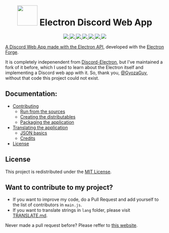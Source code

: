 <h1 align='center'> <a href='https://discord.com'><img src='../icons/app.png' width='64px'></a> Electron Discord Web App </h1>


<p align="center">
  <a href="COPYING" alt="MIT license">
    <img src="https://img.shields.io/badge/License-MIT-C23939.svg"
  </a>
  <a href="https://www.electronjs.org/" alt="Electron">
     <img src="https://img.shields.io/badge/Made%20with-Electron-486F8F.svg" />
  </a>
  <a href="../../../tags" alt="GitHub release">
    <img src="https://img.shields.io/github/release/SpacingBat3/electron-discord-webapp.svg" />
  </a>
  <a href="../../../releases" alt="GitHub downloads">
    <img src="https://img.shields.io/github/downloads/SpacingBat3/electron-discord-webapp/total.svg" />
  </a>
  <a href="#want-to-contribute-to-my-project" alt="PR's/Translations Welcome">
    <img src="https://img.shields.io/badge/Pull%20requests-welcome-brightgreen.svg" />
  </a>
  <a href="https://github.com/Botspot/pi-apps" alt="Pi-Apps badge">
    <img src="https://badgen.net/badge/Pi-Apps%3F/Yes!/c51a4a?icon=https://gitcdn.link/repo/Botspot/pi-apps/master/icons/logo.svg" />
  </a>
  <a href="../../../actions/workflows/build.yml/badge.svg?event=push" alt="Run tests">
    <img src="../../../actions/workflows/build.yml"
  </a>
</p>

A Discord Web App made with the [Electron API](https://github.com/electron/electron), developed with the [Electron Forge](https://github.com/electron-userland/electron-forge).

It is completely indepenendent from [Discord-Electron](https://github.com/GyozaGuy/Discord-Electron), but I've maintained a fork of it before, which I used to learn about the Electron itself and implementing a Discord web app with it. So, thank you, [@GyozaGuy](https://github.com/GyozaGuy), without that code this project could not exist.

## Documentation:
- [Contributing](CONTRIBUTING.md)
  - [Run from the sources](CONTRIBUTING.md#run)
  - [Creating the distributables](CONTRIBUTING.md#creating-distributables)
  - [Packaging the application](CONTRIBUTING.md#packaging)
- [Translating the application](TRANSLATE.md)
  - [JSON basics](TRANSLATE.md#dont-know-the-json-syntax)
  - [Credits](TRANSLATE.md#the-people-that-hepled-me-with-the-app-translation)
- [License](COPYING)

## License
This project is redistributed under the [MIT License](COPYING).

## Want to contribute to my project?
- If you want to improve my code, do a Pull Request and add yourself to the list of contributors in `main.js`.
- If you want to translate strings in `lang` folder, please visit [TRANSLATE.md](TRANSLATE.md).

Never made a pull request before? Please reffer to [this website](http://makeapullrequest.com). 

